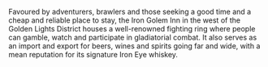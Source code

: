 Favoured by adventurers, brawlers and those seeking a good time and a cheap and reliable place to stay, the Iron Golem Inn in the west of the Golden Lights District houses a well-renowned fighting ring where people can gamble, watch and participate in gladiatorial combat. It also serves as an import and export for beers, wines and spirits going far and wide, with a mean reputation for its signature Iron Eye whiskey.